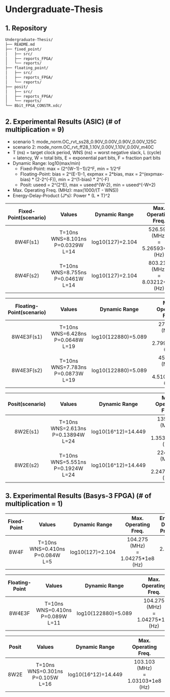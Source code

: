 # Undergraduate-Thesis

## 1. Repository

```bash
Undergraduate-Thesis/
├── README.md                 
├── fixed_point/                    
│   ├── src/                   
│   ├── reports_FPGA/
│   └── reports/           
├── floating_point/                       
│   ├── src/
│   ├── reports_FPGA/
│   └── reports/           
├── posit/                      
│   ├── src/
│   ├── reports_FPGA/
│   └── reports/  
└── 8bit_FPGA_CONSTR.xdc/                      
```

## 2. Experimental Results (ASIC) (# of multiplication = 9)
* scenario 1: mode_norm.OC_rvt_ss28_0.90V_0.00V_0.90V_0.00V_125C
* scenario 2: mode_norm.OC_rvt_ff28_1.10V_0.00V_1.10V_0.00V_m40C
* T (ns) = target clock period, WNS (ns) = worst negative slack, L (cycle) = latency,
  W = total bits, E = exponential part bits, F = fraction part bits
* Dynamic Range: log10​(max/min)
  * Fixed-Point:
    max = (2^(W−1)−1)/2^F​, min = 1/2^F
  * Floating-Point:
    bias = 2^(E-1)-1, expmax = 2*bias,
    max = 2^(expmax-bias) * (2-2^(-F)),
    min = 2^(1-bias) * 2^(-F)
  * Posit:
    useed = 2^(2^E),
    max = useed^(W-2),
    min = useed^(-W+2)
* Max. Operating Freq. (MHz): max(1000/(T - WNS))
* Energy-Delay-Product (J*s): Power * (L * T)^2

| Fixed-Point(scenario) | Values | Dynamic Range | Max. Operating Freq.| Energy-Delay-Product | Cell Count |
|:-----:|:------:|:------:|:------:|:------:|:------:|
| 8W4F(s1) | T=10ns<br>WNS=8.101ns<br>P=0.0329W<br>L=14 | log10(127)=2.104 | 526.593 (MHz)<br>= 5.26593*1e8 (Hz) | 6.4484*1e-16 | 422 |
| 8W4F(s2) | T=10ns<br>WNS=8.755ns<br>P=0.0461W<br>L=14 | log10(127)=2.104 | 803.212 (MHz)<br>= 8.03212*1e8 (Hz) | 9.0356*1e-16 | 422 |

| Floating-Point(scenario) | Values | Dynamic Range | Max. Operating Freq.| Energy-Delay-Product | Cell Count |
|:-----:|:------:|:------:|:------:|:------:|:------:|
| 8W4E3F(s1) | T=10ns<br>WNS=6.428ns<br>P=0.0648W<br>L=19 | log10(122880)=5.089 | 279.955 (MHz)<br>= 2.79955*1e8 (Hz) | 23.3928*1e-16 | 1031 |
| 8W4E3F(s2) | T=10ns<br>WNS=7.783ns<br>P=0.0873W<br>L=19 | log10(122880)=5.089 | 451.060 (MHz)<br>= 4.51060*1e8 (Hz) | 31.5153*1e-16 | 1031 |

| Posit(scenario) | Values | Dynamic Range | Max. Operating Freq.| Energy-Delay-Product | Cell Count |
|:-----:|:------:|:------:|:------:|:------:|:------:|
| 8W2E(s1) | T=10ns<br>WNS=2.613ns<br>P=0.13894W<br>L=24 | log10(16^12)=14.449 | 135.373 (MHz)<br>= 1.35373*1e8 (Hz) | 80.02944*1e-16 | 2641 |
| 8W2E(s2) | T=10ns<br>WNS=5.551ns<br>P=0.1924W<br>L=24 | log10(16^12)=14.449 | 224.770 (MHz)<br>= 2.24770*1e8 (Hz) | 110.8224*1e-16 | 2641 |

## 3. Experimental Results (Basys-3 FPGA) (# of multiplication = 1)

| Fixed-Point | Values | Dynamic Range | Max. Operating Freq.| Energy-Delay-Product | #LUTs |
|:-----:|:------:|:------:|:------:|:------:|:------:|
| 8W4F | T=10ns<br>WNS=0.410ns<br>P=0.084W<br>L=5 | log10(127)=2.104 | 104.275 (MHz)<br>= 1.04275*1e8 (Hz) | 2.1*1e-16 | 19 |

| Floating-Point | Values | Dynamic Range | Max. Operating Freq.| Energy-Delay-Product | #LUTs |
|:-----:|:------:|:------:|:------:|:------:|:------:|
| 8W4E3F | T=10ns<br>WNS=0.410ns<br>P=0.089W<br>L=11 | log10(122880)=5.089 | 104.275 (MHz)<br>= 1.04275*1e8 (Hz) | 10.769*1e-16 | 228 |

| Posit | Values | Dynamic Range | Max. Operating Freq.| Energy-Delay-Product | #LUTs |
|:-----:|:------:|:------:|:------:|:------:|:------:|
| 8W2E | T=10ns<br>WNS=0.301ns<br>P=0.105W<br>L=16 | log10(16^12)=14.449 | 103.103 (MHz)<br>= 1.03103*1e8 (Hz) | 26.88*1e-16 | 548 |

